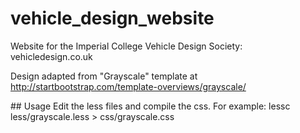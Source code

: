 # vehicle_design_website
Website for the Imperial College Vehicle Design Society: vehicledesign.co.uk

Design adapted from "Grayscale" template at http://startbootstrap.com/template-overviews/grayscale/

## Usage
Edit the less files and compile the css. For example: 
    lessc less/grayscale.less > css/grayscale.css
